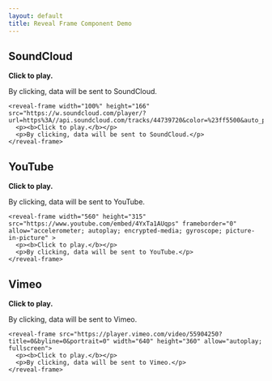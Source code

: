 ```yaml
---
layout: default
title: Reveal Frame Component Demo
---
```

## SoundCloud

<div class="demo-container" style="width:100%">
	<reveal-frame width="100%" height="166" src="https://w.soundcloud.com/player/?url=https%3A//api.soundcloud.com/tracks/44739720&color=%23ff5500&auto_play=false&hide_related=false&show_comments=true&show_user=true&show_reposts=false&show_teaser=true">
	  <p><b>Click to play.</b></p>
	  <p>By clicking, data will be sent to SoundCloud.</p>
	</reveal-frame>
</div>

```
<reveal-frame width="100%" height="166" src="https://w.soundcloud.com/player/?url=https%3A//api.soundcloud.com/tracks/44739720&color=%23ff5500&auto_play=false&hide_related=false&show_comments=true&show_user=true&show_reposts=false&show_teaser=true">
  <p><b>Click to play.</b></p>
  <p>By clicking, data will be sent to SoundCloud.</p>
</reveal-frame>
```

## YouTube

<div class="demo-container" style="width:560px">
    <reveal-frame width="560" height="315" src="https://www.youtube.com/embed/4YxTa1AUqps" frameborder="0" allow="accelerometer; autoplay; encrypted-media; gyroscope; picture-in-picture" >
      <p><b>Click to play.</b></p>
      <p>By clicking, data will be sent to YouTube.</p>
    </reveal-frame>
</div>

```
<reveal-frame width="560" height="315" src="https://www.youtube.com/embed/4YxTa1AUqps" frameborder="0" allow="accelerometer; autoplay; encrypted-media; gyroscope; picture-in-picture" >
  <p><b>Click to play.</b></p>
  <p>By clicking, data will be sent to YouTube.</p>
</reveal-frame>
```

## Vimeo

<div class="demo-container" style="width:640px">
	<reveal-frame src="https://player.vimeo.com/video/55904250?title=0&byline=0&portrait=0" width="640" height="360" allow="autoplay; fullscreen">
      <p><b>Click to play.</b></p>
      <p>By clicking, data will be sent to Vimeo.</p>
	</reveal-frame>
</div>

```
<reveal-frame src="https://player.vimeo.com/video/55904250?title=0&byline=0&portrait=0" width="640" height="360" allow="autoplay; fullscreen">
  <p><b>Click to play.</b></p>
  <p>By clicking, data will be sent to Vimeo.</p>
</reveal-frame>
```
